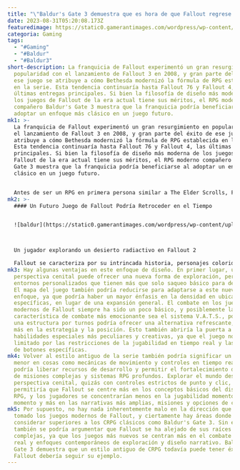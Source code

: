 ```yaml
---
title: "\"Baldur's Gate 3 demuestra que es hora de que Fallout regrese a sus raíces\""
date: 2023-08-31T05:20:08.173Z
featuredimage: https://static0.gamerantimages.com/wordpress/wp-content/uploads/2023/08/fallout-and-baldur-s-gate-3-astarion.jpg?q=50&fit=contain&w=1140&h=&dpr=1.5
categoria: Gaming
tags:
  - "#Gaming"
  - "#Baldur"
  - "#Baldur3"
short-description: La franquicia de Fallout experimentó un gran resurgimiento en
  popularidad con el lanzamiento de Fallout 3 en 2008, y gran parte del éxito de
  ese juego se atribuye a cómo Bethesda modernizó la fórmula de RPG establecida
  en la serie. Esta tendencia continuaría hasta Fallout 76 y Fallout 4, las
  últimas entregas principales. Si bien la filosofía de diseño más moderna de
  los juegos de Fallout de la era actual tiene sus méritos, el RPG moderno
  compañero Baldur's Gate 3 muestra que la franquicia podría beneficiarse al
  adoptar un enfoque más clásico en un juego futuro.
mk1: >-
  La franquicia de Fallout experimentó un gran resurgimiento en popularidad con
  el lanzamiento de Fallout 3 en 2008, y gran parte del éxito de ese juego se
  atribuye a cómo Bethesda modernizó la fórmula de RPG establecida en la serie.
  Esta tendencia continuaría hasta Fallout 76 y Fallout 4, las últimas entregas
  principales. Si bien la filosofía de diseño más moderna de los juegos de
  Fallout de la era actual tiene sus méritos, el RPG moderno compañero Baldur's
  Gate 3 muestra que la franquicia podría beneficiarse al adoptar un enfoque más
  clásico en un juego futuro.


  Antes de ser un RPG en primera persona similar a The Elder Scrolls, Fallout presentaba una perspectiva desde arriba, brindando al jugador una vista cenital del entorno. Cuando llegaba el momento de combatir, el juego entraba en un sistema de combate por turnos, donde los jugadores debían gestionar sus puntos de acción y elaborar estrategias adecuadas para derrotar a sus enemigos. De estas formas, Fallout y Fallout 2 seguían un marco tradicional de CRPG. Para cuando se lanzó Fallout 3, las expectativas para los RPG habían cambiado un poco, y el nuevo desarrollador de Fallout, Bethesda, llevó la serie en una dirección diferente, centrando más en el estilo cinematográfico, la fidelidad gráfica y la jugabilidad en tiempo real que en las convenciones de los CRPG. Sin embargo, como ha demostrado el reciente BG3, todavía hay espacio para los CRPG clásicos, y el próximo juego de Fallout debería tomar nota.
mk2: >-
  #### Un Futuro Juego de Fallout Podría Retroceder en el Tiempo


  ![baldur](https://static0.gamerantimages.com/wordpress/wp-content/uploads/2023/08/fallout2.jpg?q=50&fit=crop&w=1500&dpr=1.5 "baldur")



  Un jugador explorando un desierto radiactivo en Fallout 2

  Fallout se caracteriza por su intrincada historia, personajes coloridos, atmósfera densa y sistemas de progresión satisfactorios. Estos elementos se han fortalecido y desarrollado con lanzamientos como Fallout 3, Fallout: New Vegas y Fallout 4, y podrían seguir creciendo y experimentándose si la serie cambiara el formato. Mientras que el próximo juego principal de Fallout podría mantener los elementos de jugabilidad en primera/tercera persona y en tiempo real de las entradas modernas, un título derivado al estilo de Fallout: New Vegas debería tomar nota del enfoque de BG3 y regresar a la mecánica de perspectiva cenital y combate por turnos de los dos primeros juegos de Fallout.
mk3: Hay algunas ventajas en este enfoque de diseño. En primer lugar, una
  perspectiva cenital puede ofrecer una nueva forma de exploración, permitiendo
  entornos personalizados que tienen más que solo saqueo básico para descubrir.
  El mapa del juego también podría reducirse para adaptarse a este nuevo
  enfoque, ya que podría haber un mayor énfasis en la densidad en ubicaciones
  específicas, en lugar de una expansión general. El combate en los juegos
  modernos de Fallout siempre ha sido un poco básico, y posiblemente la
  característica de combate más emocionante sea el sistema V.A.T.S., por lo que
  una estructura por turnos podría ofrecer una alternativa refrescante, centrada
  más en la estrategia y la posición. Esto también abriría la puerta a
  habilidades especiales más peculiares y creativas, ya que el juego no estaría
  limitado por las restricciones de la jugabilidad en tiempo real y las entradas
  de botones específicas.
mk4: Volver al estilo antiguo de la serie también podría significar un enfoque
  menor en cosas como mecánicas de movimiento y controles en tiempo real, lo que
  podría liberar recursos de desarrollo y permitir el fortalecimiento de líneas
  de misiones complejas y sistemas RPG profundos. Explorar el mundo desde una
  perspectiva cenital, quizás con controles estrictos de punto y clic,
  permitiría que Fallout se centre más en los conceptos básicos del diseño de
  RPG, y los jugadores se concentrarían menos en la jugabilidad momento a
  momento y más en las narrativas más amplias, misiones y opciones de clase.
mk5: Por supuesto, no hay nada inherentemente malo en la dirección que han
  tomado los juegos modernos de Fallout, y ciertamente hay áreas donde se pueden
  considerar superiores a los CRPG clásicos como Baldur's Gate 3. Sin embargo,
  también se podría argumentar que Fallout se ha alejado de sus raíces RPG más
  complejas, ya que los juegos más nuevos se centran más en el combate en tiempo
  real y enfoques contemporáneos de exploración y diseño narrativo. Baldur's
  Gate 3 demuestra que un estilo antiguo de CRPG todavía puede tener éxito, y
  Fallout debería seguir su ejemplo.
---
```

